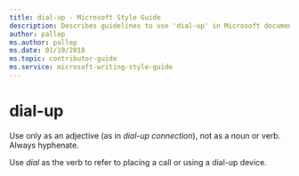```yaml
---
title: dial-up - Microsoft Style Guide
description: Describes guidelines to use 'dial-up' in Microsoft documents. Only use dial-up as an adjective, and always hyphenate.
author: pallep
ms.author: pallep
ms.date: 01/19/2018
ms.topic: contributor-guide
ms.service: microsoft-writing-style-guide
---
```


# dial-up

Use only as an adjective (as in *dial-up connection*), not as a noun or verb. Always hyphenate.

Use *dial* as the verb to refer to placing a call or using a dial-up device.
